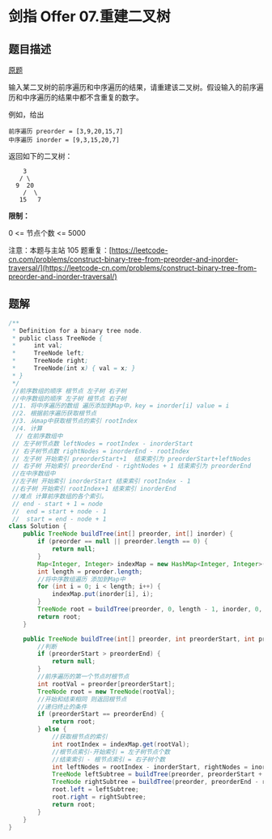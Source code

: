 # 剑指 Offer 07.重建二叉树

## 题目描述

[原题](https://leetcode-cn.com/problems/zhong-jian-er-cha-shu-lcof/)

输入某二叉树的前序遍历和中序遍历的结果，请重建该二叉树。假设输入的前序遍历和中序遍历的结果中都不含重复的数字。

例如，给出

```text
前序遍历 preorder = [3,9,20,15,7]
中序遍历 inorder = [9,3,15,20,7]
```

返回如下的二叉树：

```text
    3
   / \
  9  20
    /  \
   15   7
```

**限制：**

0 &lt;= 节点个数 &lt;= 5000

注意：本题与主站 105 题重复：[https://leetcode-cn.com/problems/construct-binary-tree-from-preorder-and-inorder-traversal/](https://leetcode-cn.com/problems/construct-binary-tree-from-preorder-and-inorder-traversal/)

## **题解**

```java
/**
 * Definition for a binary tree node.
 * public class TreeNode {
 *     int val;
 *     TreeNode left;
 *     TreeNode right;
 *     TreeNode(int x) { val = x; }
 * }
 */
 //前序数组的顺序 根节点 左子树 右子树
 //中序数组的顺序 左子树 根节点 右子树 
 //1. 将中序遍历的数组 遍历添加到Map中，key = inorder[i] value = i
 //2. 根据前序遍历获取根节点
 //3. 从map中获取根节点的索引 rootIndex
 //4. 计算 
  // 在前序数组中 
 // 左子树节点数 leftNodes = rootIndex - inorderStart 
 // 右子树节点数 rightNodes = inorderEnd - rootIndex
 // 左子树 开始索引 preorderStart+1  结束索引为 preorderStart+leftNodes
 // 右子树 开始索引 preorderEnd - rightNodes + 1 结束索引为 preorderEnd
 //在中序数组中 
 //左子树 开始索引 inorderStart 结束索引 rootIndex - 1
 //右子树 开始索引 rootIndex+1 结束索引 inorderEnd
 //难点 计算前序数组的各个索引。
 // end - start + 1 = node
 //  end = start + node - 1
 //  start = end - node + 1
class Solution {
    public TreeNode buildTree(int[] preorder, int[] inorder) {
        if (preorder == null || preorder.length == 0) {
            return null;
        }
        Map<Integer, Integer> indexMap = new HashMap<Integer, Integer>();
        int length = preorder.length;
        //将中序数组遍历 添加到Map中
        for (int i = 0; i < length; i++) {
            indexMap.put(inorder[i], i);
        }
        TreeNode root = buildTree(preorder, 0, length - 1, inorder, 0, length - 1, indexMap);
        return root;
    }

    public TreeNode buildTree(int[] preorder, int preorderStart, int preorderEnd, int[] inorder, int inorderStart, int inorderEnd, Map<Integer, Integer> indexMap) {
        //判断
        if (preorderStart > preorderEnd) {
            return null;
        }
        //前序遍历的第一个节点时根节点
        int rootVal = preorder[preorderStart];
        TreeNode root = new TreeNode(rootVal);
        //开始和结束相同 则返回根节点
        //递归终止的条件
        if (preorderStart == preorderEnd) {
            return root;
        } else {
            //获取根节点的索引
            int rootIndex = indexMap.get(rootVal);
            //根节点索引-开始索引 = 左子树节点个数
            //结束索引 - 根节点索引 = 右子树个数
            int leftNodes = rootIndex - inorderStart, rightNodes = inorderEnd - rootIndex;
            TreeNode leftSubtree = buildTree(preorder, preorderStart + 1, preorderStart + leftNodes, inorder, inorderStart, rootIndex - 1, indexMap);
            TreeNode rightSubtree = buildTree(preorder, preorderEnd - rightNodes + 1, preorderEnd, inorder, rootIndex + 1, inorderEnd, indexMap);
            root.left = leftSubtree;
            root.right = rightSubtree;
            return root;
        }
    }
}
```

